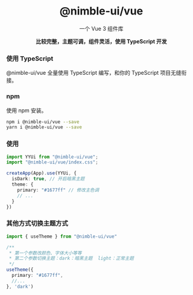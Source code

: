 <h1 align="center">@nimble-ui/vue</h1>
<p align="center">一个 Vue 3 组件库</p>
<p align="center"><b>比较完整，主题可调，组件灵活，使用 TypeScript 开发</b></p>

### 使用 TypeScript

@nimble-ui/vue 全量使用 TypeScript 编写，和你的 TypeScript 项目无缝衔接。

### npm

使用 npm 安装。

```bash
npm i @nimble-ui/vue --save
yarn i @nimble-ui/vue --save
```

### 使用

```ts
import YYUi from "@nimble-ui/vue";
import "@nimble-ui/vue/index.css";

createApp(App).use(YYUi, {
  isDark: true, // 开启暗黑主题
  theme: {
    primary: "#1677ff" // 修改主色调
    // ...
  }
})
```

### 其他方式切换主题方式

```ts
import { useTheme } from "@nimble-ui/vue"

/**
 * 第一个参数改颜色、字体大小等等
 * 第二个参数切换主题：dark：暗黑主题  light：正常主题
 */
useTheme({
  primary: "#1677ff",
  //...
}, 'dark')
```